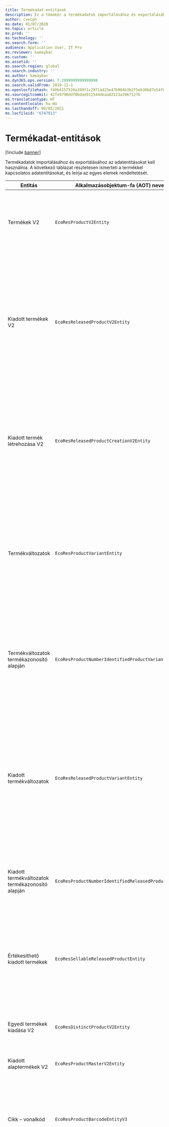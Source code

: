 ```yaml
---
title: Termékadat-entitások
description: Ez a témakör a termékadatok importálásához és exportálásához használt különböző entitásokkal kapcsolatos információkat tartalmazza.
author: cvocph
ms.date: 01/07/2020
ms.topic: article
ms.prod: ''
ms.technology: ''
ms.search.form: ''
audience: Application User, IT Pro
ms.reviewer: kamaybac
ms.custom: ''
ms.assetid: ''
ms.search.region: global
ms.search.industry: ''
ms.author: kamaybac
ms.dyn365.ops.version: 7.2999999999999998
ms.search.validFrom: 2019-12-1
ms.openlocfilehash: f40b4157520a399f1c2971a425e47b904b3b2f5eb30b87e54f8b810647bcdaeb
ms.sourcegitcommit: 42fe9790ddf0bdad911544deaa82123a396712fb
ms.translationtype: HT
ms.contentlocale: hu-HU
ms.lasthandoff: 08/05/2021
ms.locfileid: "6747913"
---
```

# <a name="product-data-entities"></a>Termékadat-entitások

[!include [banner](../includes/banner.md)]

Termékadatok importálásához és exportálásához az adatentitásokat kell használnia. A következő táblázat részletesen ismerteti a termékkel kapcsolatos adatentitásokat, és leírja az egyes elemek rendeltetését.

| Entitás | Alkalmazásobjektum-fa (AOT) neve (típus) | Jegyzetek |
|--------|-------------------------------------------|-------|
| Termékek V2 | `EcoResProductV2Entity` | Ez az entitás megosztott termékek – egyedi termékek és alaptermékek importálásához és exportálásához használható. Lehetővé teszi a frissítéseket. Nem támogatja a készletalapú SQL-műveleteket. Engedélyezett az Open Data Protocol (OData) esetében. |
| Kiadott termékek V2 | `EcoResReleasedProductV2Entity` | Ez az entitás kiadott termékek – egyedi termékek és alaptermékek importálásához és exportálásához használható. Lehetővé teszi a frissítéseket. A megosztott terméknek már létrehozott állapotban kell lennie. Amikor egy új, megjelent terméket importálnak, a megosztott termék kiadása történik. Külön entitások is léteznek, amelyek a kiadott alaptermék és a kiadott egyéni változatok importálására és exportálására használhatók. Ez az entitás nem támogatja a halmazalapú SQL-műveleteket és a törlési műveleteket. Engedélyezett az OData esetében. |
| Kiadott termék létrehozása V2 | `EcoResReleasedProductCreationV2Entity` | Ezzel az entitással egy lépésben importálhatók a megosztott termékek és a kiadott termékek. Bár támogatja az exportokat, a használata nem ajánlott, mivel az entitás célja a termék létrehozása. Nem támogat frissítéseket. Mezők korlátozott készletét támogatja (a terméklétrehozásban elérhető mezőket). Nem támogatja a készletalapú SQL-műveleteket. Nem jelenik meg az OData-n keresztül. |
| Termékváltozatok | `EcoResProductVariantEntity` | Ez az entitás a megosztott termékváltozatok importálásához és exportálásához használható. Lehetővé teszi a frissítéseket. Szükséges, hogy a dimenzióértékek már létre legyenek hozva. Az integrációs kulcs az alaptermék és a termékdimenziók. Az entitás nem támogatja a készletalapú SQL-műveleteket. Engedélyezett az OData esetében. Támogatja a törlési műveleteket. Nem terjeszthető ki új termékdimenziók hozzáadásával. |
| Termékváltozatok termékazonosító alapján | `EcoResProductNumberIdentifiedProductVariantEntity` | Ez az entitás a megosztott termékváltozatok importálásához és exportálásához használható. Lehetővé teszi a frissítéseket. Szükséges, hogy a dimenzióértékek már létre legyenek hozva. Az integrációs kulcs a termékszám (míg a **Termékváltozatok** entitás integrációs kulcsa az alaptermék és a termékdimenziók). |
| Kiadott termékváltozatok | `EcoResReleasedProductVariantEntity` | Ez az entitás a kiadott termékváltozatok importálásához és exportálásához használható. Lehetővé teszi a frissítéseket. A megosztott termékváltozatoknak már létrehozott állapotban kell lenniük. Amikor egy új, kiadott termékváltozatot importálnak, a megosztott termékváltozat kiadása történik. Az entitás nem támogatja a készletalapú SQL-műveleteket. Engedélyezett az OData esetében. Bár támogatja a törlési műveleteket, jelenleg ez a használat az aktuális platform hibája miatt az adatok sérülését okozza. Az entitás nem terjeszthető ki új termékdimenziók hozzáadásával. |
| Kiadott termékváltozatok termékazonosító alapján | `EcoResProductNumberIdentifiedReleasedProductVariantEntity` | Ez az entitás a **Kiadott termékváltozatok** entitásra hasonlít, de az integrációs kulcs a termékszám az alaptermék és a termékdimenziók helyett. Kiterjeszthető ki új termékdimenziók hozzáadásával. |
| Értékesíthető kiadott termékek | `EcoResSellableReleasedProductEntity` | Ez az entitás csak értékesíthető termékek exportálására szolgál. Az értékesíthető termékek olyan termékek, amelyek rendelkeznek az általuk megkövetelt információkkal annak érdekében, hogy azokat értékesítési rendelésekben használják. Ugyanazok a szabályok vonatkoznak, ha egy termék ellenőrizve van az **Érvényesítés** funkcióval a **Kiadott termékek** oldalon. |
| Egyedi termékek kiadása V2 | `EcoResDistinctProductV2Entity` | Ez az entitás csak egyedi termékek exportálására szolgál. Ezek az egyedi termékek lehetnek termékek, termékaltípusok és termékváltozatok. |
| Kiadott alaptermékek V2 | `EcoResProductMasterV2Entity` | Ez az entitás a megosztott alaptermékek importálásához és exportálásához használható. Az adatkezelés nem engedélyezett. |
| Cikk – vonalkód | `EcoResProductBarcodeEntityV3` | Ez az entitás csak termékek és vonalkódok exportálására szolgál. Ez az entitás nem engedélyezi a változások követését, a frissítéseket vagy a törléseket. A változások követésének, frissítéseknek vagy törléseknek vonalkódokon való használatához használja a **Cikk – vonalkód társítása** entitást. |
| Cikk–vonalkód társítás | `EcoResProductBarcodeAssociationEntity` | Ez az entitás csak termékek és vonalkódok exportálására szolgál. Ez lehetővé teszi a változások nyomon követését, frissítéseket, és törléseket. Az entitás használatához engedélyezni kell a *Cikk – vonalkód fejlesztések* funkciót a [szolgáltatáskezelésben](../../fin-ops-core/fin-ops/get-started/feature-management/feature-management-overview.md). Entitáskulcsa az `AssociationID`, amely létrehozza a vonalkód és a termék közötti társítást. A kulcs támogatásának hozzáadásához a rendszer a szolgáltatás bekapcsolásakor feltölti a meglévő cikkvonalkód-adatokat az `InventitemBarcodeAssociation` táblába. A tábla feltöltése kötegelt feldolgozással történik, és ha a vonalkódtábla nagy számú rekorddal rendelkezik, a kötegelt feldolgozás futtatása jelentős időt vehet igénybe. Ezért azt javasoljuk, hogy tervezze meg a szolgáltatás engedélyezését (és ezért futtassa a kötegelt feldolgozást) az üzletmenete szempontjából a legalkalmasabb időpontban. |
| Termékéletciklus állapotai | `EcoResProductLifecycleSateEntity` | Ez az entitás a termékhez rendelhető különböző termékéletciklus-állapotok importálására és exportálására szolgál. |

> [!NOTE]
> A **Kiadott termékek V2** adatentitással csak akkor importálhat termékeket a rendszerbe, ha már létrehozta a megosztott terméket. Ellenkező esetben, ha termékeket szeretne importálni a rendszerbe, a **Termék létrehozása** adatentitást kell használnia.


[!INCLUDE[footer-include](../../includes/footer-banner.md)]